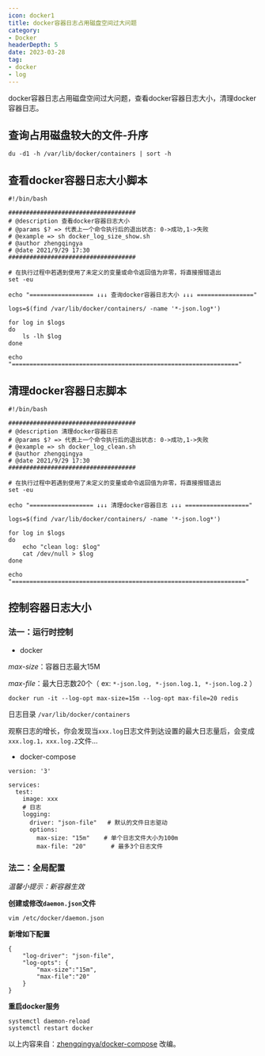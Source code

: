 ```yaml
---
icon: docker1
title: docker容器日志占用磁盘空间过大问题
category: 
- Docker
headerDepth: 5
date: 2023-03-28
tag:
- docker
- log
---
```


docker容器日志占用磁盘空间过大问题，查看docker容器日志大小，清理docker容器日志。

<!-- more -->

## 查询占用磁盘较大的文件-升序

```shell
du -d1 -h /var/lib/docker/containers | sort -h
```

## 查看docker容器日志大小脚本

```shell
#!/bin/bash

####################################
# @description 查看docker容器日志大小
# @params $? => 代表上一个命令执行后的退出状态: 0->成功,1->失败
# @example => sh docker_log_size_show.sh
# @author zhengqingya
# @date 2021/9/29 17:30
####################################

# 在执行过程中若遇到使用了未定义的变量或命令返回值为非零，将直接报错退出
set -eu

echo "================== ↓↓↓ 查询docker容器日志大小 ↓↓↓ ================"

logs=$(find /var/lib/docker/containers/ -name '*-json.log*')

for log in $logs
do
    ls -lh $log
done

echo "================================================================"
```

## 清理docker容器日志脚本

```shell
#!/bin/bash

####################################
# @description 清理docker容器日志
# @params $? => 代表上一个命令执行后的退出状态: 0->成功,1->失败
# @example => sh docker_log_clean.sh
# @author zhengqingya
# @date 2021/9/29 17:30
####################################

# 在执行过程中若遇到使用了未定义的变量或命令返回值为非零，将直接报错退出
set -eu

echo "================== ↓↓↓ 清理docker容器日志 ↓↓↓ =================="

logs=$(find /var/lib/docker/containers/ -name '*-json.log*')

for log in $logs
do
    echo "clean log: $log"
    cat /dev/null > $log
done

echo "=================================================================="
```

## 控制容器日志大小

### 法一：运行时控制

- docker

*max-size*：容器日志最大15M

*max-file*：最大日志数20个（ ex: `*-json.log, *-json.log.1, *-json.log.2` ）

```shell
docker run -it --log-opt max-size=15m --log-opt max-file=20 redis
```

日志目录 `/var/lib/docker/containers`

观察日志的增长，你会发现当`xxx.log`日志文件到达设置的最大日志量后，会变成`xxx.log.1，xxx.log.2`文件...

- docker-compose

```
version: '3'

services:
  test:
    image: xxx
    # 日志
    logging:
      driver: "json-file"   # 默认的文件日志驱动
      options:
        max-size: "15m"    # 单个日志文件大小为100m
        max-file: "20"       # 最多3个日志文件
```

### 法二：全局配置

*温馨小提示：新容器生效*

**创建或修改`daemon.json`文件**

`vim /etc/docker/daemon.json`

**新增如下配置**

```
{
    "log-driver": "json-file",
    "log-opts": {
        "max-size":"15m", 
        "max-file":"20"
    }
}
```

**重启docker服务**

```shell
systemctl daemon-reload
systemctl restart docker
```

以上内容来自：[zhengqingya/docker-compose](https://gitee.com/zhengqingya/docker-compose/tree/master/Docker/docker容器日志占用磁盘空间过大问题) 改编。
